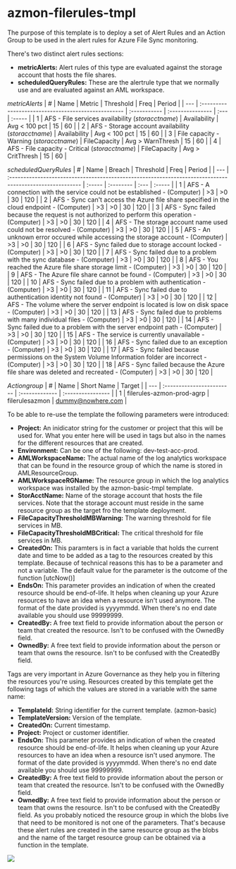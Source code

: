 # azmon-filerules-tmpl

The purpose of this template is to deploy a set of Alert Rules and an Action Group to be used in the alert rules for Azure File Sync monitoring.

There's two distinct alert rules sections:
- **metricAlerts:** Alert rules of this type are evaluated against the storage account that hosts the file shares.
- **scheduledQueryRules:** These are the alertrule type that we normally use and are evaluated against an AML workspace.

_metricAlerts_
| #   | Name                                                | Metric       | Threshold        | Freq | Period |
| --- | :-------------------------------------------------- | :----------- | :--------------- | :--- | :----- |
| 1   | AFS - File services availability (_storacctname_)   | Availability | Avg < 100 pct    | 15   | 60     |
| 2   | AFS - Storage account availability (_storacctname_) | Availability | Avg < 100 pct    | 15   | 60     |
| 3   | File capacity - Warning (_storacctname_)            | FileCapacity | Avg > WarnThresh | 15   | 60     |
| 4   | AFS - File capacity - Critical (_storacctname_)     | FileCapacity | Avg > CritThresh | 15   | 60     |

_scheduledQueryRules_
| #   | Name                                                                                                     | Breach | Threshold | Freq | Period |
| --- | :------------------------------------------------------------------------------------------------------- | :----- | :-------- | :--- | :----- |
| 1   | AFS - A connection with the service could not be established - (Computer)                                | >3     | >0        | 30   | 120    |
| 2   | AFS - Sync can't access the Azure file share specified in the cloud endpoint - (Computer)                | >3     | >0        | 30   | 120    |
| 3   | AFS - Sync failed because the request is not authorized to perform this operation - (Computer)           | >3     | >0        | 30   | 120    |
| 4   | AFS - The storage account name used could not be resolved - (Computer)                                   | >3     | >0        | 30   | 120    |
| 5   | AFS - An unknown error occured while accessing the storage account - (Computer)                          | >3     | >0        | 30   | 120    |
| 6   | AFS - Sync failed due to storage account locked - (Computer)                                             | >3     | >0        | 30   | 120    |
| 7   | AFS - Sync failed due to a problem with the sync database - (Computer)                                   | >3     | >0        | 30   | 120    |
| 8   | AFS - You reached the Azure file share storage limit - (Computer)                                        | >3     | >0        | 30   | 120    |
| 9   | AFS - The Azure file share cannot be found - (Computer)                                                  | >3     | >0        | 30   | 120    |
| 10  | AFS - Sync failed due to a problem with authentication - (Computer)                                      | >3     | >0        | 30   | 120    |
| 11  | AFS - Sync failed due to authentication identity not found - (Computer)                                  | >3     | >0        | 30   | 120    |
| 12  | AFS - The volume where the server endpoint is located is low on disk space - (Computer)                  | >3     | >0        | 30   | 120    |
| 13  | AFS - Sync failed due to problems with many individual files - (Computer)                                | >3     | >0        | 30   | 120    |
| 14  | AFS - Sync failed due to a problem with the server endpoint path - (Computer)                            | >3     | >0        | 30   | 120    |
| 15  | AFS - The service is currently unavailable - (Computer)                                                  | >3     | >0        | 30   | 120    |
| 16  | AFS - Sync failed due to an exception - (Computer)                                                       | >3     | >0        | 30   | 120    |
| 17  | AFS - Sync failed because permissions on the System Volume Information folder are incorrect - (Computer) | >3     | >0        | 30   | 120    |
| 18  | AFS - Sync failed because the Azure file share was deleted and recreated - (Computer)                    | >3     | >0        | 30   | 120    |

_Actiongroup_
| #   | Name                      | Short Name     | Target            |
| --- | :------------------------ | :------------- | :---------------- |
| 1   | filerules-azmon-prod-agrp | filerulesazmon | dummy@nowhere.com |


To be able to re-use the template the following parameters were introduced:

- **Project:** An inidicator string for the customer or project that this will be used for. What you enter here will be used in tags but also in the names for the different resources that are created.
- **Environment:** Can be one of the following: dev-test-acc-prod.
- **AMLWorkspaceName:** The actual name of the log analytics workspace that can be found in the resource group of which the name is stored in AMLResourceGroup.
- **AMLWorkspaceRGName:** The resource group in which the log analytics workspace was installed by the azmon-basic-tmpl template.
- **StorAcctName:** Name of the storage account that hosts the file services. Note that the storage account must reside in the same resource group as the target fro the template deployment.
- **FileCapacityThresholdMBWarning:** The warning threshold for file services in MB.
- **FileCapacityThresholdMBCritical:** The critical threshold for file services in MB.
- **CreatedOn:** This paramters is in fact a variable that holds the current date and time to be added as a tag to the resources created by this template. Because of technical reasons this has to be a parameter and not a variable. The default value for the parameter is the outcome of the function [utcNow()]
- **EndsOn:** This parameter provides an indication of when the created resource should be end-of-life. It helps when cleaning up your Azure resources to have an idea when a resource isn't used anymore. The format of the date provided is yyyymmdd. When there's no end date available you should use 99999999.
- **CreatedBy:** A free text field to provide information about the person or team that created the resource. Isn't to be confused with the OwnedBy field.
- **OwnedBy:** A free text field to provide information about the person or team that owns the resource. Isn't to be confused with the CreatedBy field.

Tags are very important in Azure Governance as they help you in filtering the resources you're using. Resources created by this template get the following tags of which the values are stored in a variable with the same name:

- **TemplateId:** String identifier for the current template. (azmon-basic)
- **TemplateVersion:** Version of the template.
- **CreatedOn:** Current timestamp.
- **Project:** Project or customer identifier.
- **EndsOn:** This parameter provides an indication of when the created resource should be end-of-life. It helps when cleaning up your Azure resources to have an idea when a resource isn't used anymore. The format of the date provided is yyyymmdd. When there's no end date available you should use 99999999.
- **CreatedBy:** A free text field to provide information about the person or team that created the resource. Isn't to be confused with the OwnedBy field.
- **OwnedBy:** A free text field to provide information about the person or team that owns the resource. Isn't to be confused with the CreatedBy field.
  As you probably noticed the resource group in which the blobs live that need to be monitored is not one of the parameters. That's because these alert rules are created in the same resource group as the blobs and the name of the target resource group can be obtained via a function in the template.

<a href="https://portal.azure.com/#create/Microsoft.Template/uri/https%3A%2F%2Fraw.githubusercontent.com%2Fmydur%2FARMtemplates%2Fmaster%2Fazmon-filerules-tmpl%2F%5Fworking%2Ftemplate.json" target="_blank">
<img src="http://azuredeploy.net/deploybutton.png"/>
</a><br />

